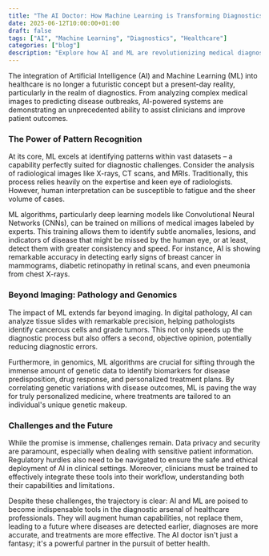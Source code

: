 ```yaml
---
title: "The AI Doctor: How Machine Learning is Transforming Diagnostics"
date: 2025-06-12T10:00:00+01:00
draft: false
tags: ["AI", "Machine Learning", "Diagnostics", "Healthcare"]
categories: ["blog"]
description: "Explore how AI and ML are revolutionizing medical diagnostics, leading to faster and more accurate disease detection."
---
```


The integration of Artificial Intelligence (AI) and Machine Learning (ML) into healthcare is no longer a futuristic concept but a present-day reality, particularly in the realm of diagnostics. From analyzing complex medical images to predicting disease outbreaks, AI-powered systems are demonstrating an unprecedented ability to assist clinicians and improve patient outcomes.

### The Power of Pattern Recognition

At its core, ML excels at identifying patterns within vast datasets – a capability perfectly suited for diagnostic challenges. Consider the analysis of radiological images like X-rays, CT scans, and MRIs. Traditionally, this process relies heavily on the expertise and keen eye of radiologists. However, human interpretation can be susceptible to fatigue and the sheer volume of cases.

ML algorithms, particularly deep learning models like Convolutional Neural Networks (CNNs), can be trained on millions of medical images labeled by experts. This training allows them to identify subtle anomalies, lesions, and indicators of disease that might be missed by the human eye, or at least, detect them with greater consistency and speed. For instance, AI is showing remarkable accuracy in detecting early signs of breast cancer in mammograms, diabetic retinopathy in retinal scans, and even pneumonia from chest X-rays.

### Beyond Imaging: Pathology and Genomics

The impact of ML extends far beyond imaging. In digital pathology, AI can analyze tissue slides with remarkable precision, helping pathologists identify cancerous cells and grade tumors. This not only speeds up the diagnostic process but also offers a second, objective opinion, potentially reducing diagnostic errors.

Furthermore, in genomics, ML algorithms are crucial for sifting through the immense amount of genetic data to identify biomarkers for disease predisposition, drug response, and personalized treatment plans. By correlating genetic variations with disease outcomes, ML is paving the way for truly personalized medicine, where treatments are tailored to an individual's unique genetic makeup.

### Challenges and the Future

While the promise is immense, challenges remain. Data privacy and security are paramount, especially when dealing with sensitive patient information. Regulatory hurdles also need to be navigated to ensure the safe and ethical deployment of AI in clinical settings. Moreover, clinicians must be trained to effectively integrate these tools into their workflow, understanding both their capabilities and limitations.

Despite these challenges, the trajectory is clear: AI and ML are poised to become indispensable tools in the diagnostic arsenal of healthcare professionals. They will augment human capabilities, not replace them, leading to a future where diseases are detected earlier, diagnoses are more accurate, and treatments are more effective. The AI doctor isn't just a fantasy; it's a powerful partner in the pursuit of better health.